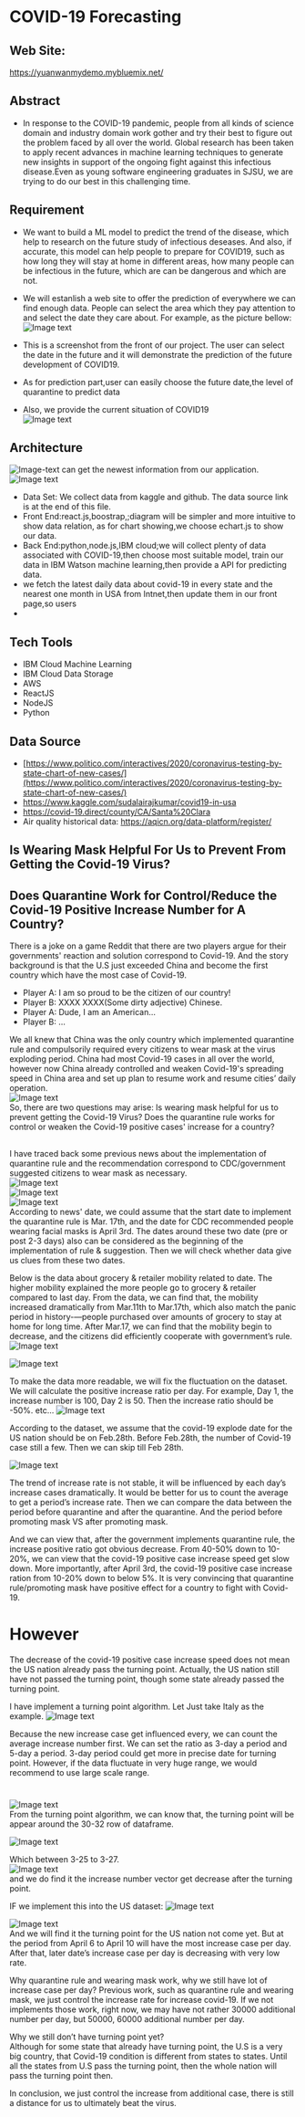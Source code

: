 
# COVID-19 Forecasting
## Web Site:
https://yuanwanmydemo.mybluemix.net/

## Abstract
-	In response to the COVID-19 pandemic, people from all kinds of science domain and industry domain work gother and try their best to figure out the problem faced by all over the world. Global research has been taken to apply recent advances in machine learning techniques to generate new insights in support of the ongoing fight against this infectious disease.Even as young software engineering graduates in SJSU, we are trying to do our best in this challenging time. 

## Requirement
-	 We want to build a ML model to predict the trend of the disease, which help to research on the future study of infectious deseases. And also, if accurate, this model can help people to prepare for COVID19, such as how long they will stay at home in different areas, how many people can be infectious in the future, which are can be dangerous and which are not. 
-	We will estanlish a web site to offer the prediction of everywhere we can find enough data. People can select the area which they pay attention to and select the date they care about. For example, as the picture bellow:
![Image text](https://github.com/SJSUSpring2020-CMPE272/Covid19Proj/blob/master/pics/predict.jpg)
-	This is a screenshot from the front of our project. The user can select the date in the future and it will demonstrate the prediction of the future development of COVID19.
-	As for prediction part,user can easily choose the future date,the level of quarantine to predict data

-   Also, we provide the current situation of COVID19  
![Image text](https://github.com/SJSUSpring2020-CMPE272/Covid19Proj/blob/master/pics/map.jpg)

## Architecture
![Image-text](https://github.com/SJSUSpring2020-CMPE272/Covid19Proj/blob/master/Architecture%20diagram.png)
 can get the newest information from our application.
![Image text](https://github.com/SJSUSpring2020-CMPE272/Covid19Proj/blob/master/pics/architecture.png)
-	Data Set: We collect data from kaggle and github. The data source link is at the end of this file.
-	Front End:react.js,boostrap,;diagram will be simpler and more intuitive to show data relation, as for chart showing,we choose echart.js to show our data.
-	Back End:python,node.js,IBM cloud;we will collect plenty of data associated with COVID-19,then choose most suitable model, train our data in IBM Watson machine learning,then provide a API for predicting data.
-  we fetch the latest daily data about covid-19 in every state and the nearest one month in USA from Intnet,then update them in our front page,so users
-  
## Tech Tools
 - IBM Cloud Machine Learning  
 - IBM Cloud Data Storage
 - AWS
 - ReactJS
 - NodeJS
 - Python

## Data Source
- [https://www.politico.com/interactives/2020/coronavirus-testing-by-state-chart-of-new-cases/](https://www.politico.com/interactives/2020/coronavirus-testing-by-state-chart-of-new-cases/)  
- https://www.kaggle.com/sudalairajkumar/covid19-in-usa  
- https://covid-19.direct/county/CA/Santa%20Clara  
- Air quality historical data: https://aqicn.org/data-platform/register/


## Is Wearing Mask Helpful For Us to Prevent From Getting the Covid-19 Virus? 
## Does Quarantine Work for Control/Reduce the Covid-19 Positive Increase Number for A Country?

There is a joke on a game Reddit that there are two players argue for their governments' reaction and solution correspond to Covid-19. And the story background is that the U.S just exceeded China and become the first country which have the most case of Covid-19. 
* Player A: I am so proud to be the citizen of our country! 
* Player B: XXXX XXXX(Some dirty adjective) Chinese. 
* Player A: Dude, I am an American… 
* Player B: …  

We all knew that China was the only country which implemented quarantine rule and compulsorily required every citizens to wear mask at the virus exploding period. China had most Covid-19 cases in all over the world, however now China already controlled and weaken Covid-19's spreading speed in China area and set up plan to resume work and resume cities’ daily operation.  
![Image text](https://github.com/SJSUSpring2020-CMPE272/Covid19Proj/blob/master/pics_bon/COVIDNations.png)  
So, there are two questions may arise: Is wearing mask helpful for us to prevent getting the Covid-19 Virus?  Does the quarantine rule works for control or weaken the Covid-19 positive cases' increase for a country?  
##
I have traced back some previous news about the implementation of quarantine rule and the recommendation correspond to CDC/government suggested citizens to wear mask as necessary.  
![Image text](https://github.com/SJSUSpring2020-CMPE272/Covid19Proj/blob/master/pics_bon/15days.png)  
![Image text](https://github.com/SJSUSpring2020-CMPE272/Covid19Proj/blob/master/pics_bon/ImportantUpdates.png)  
![Image text](https://github.com/SJSUSpring2020-CMPE272/Covid19Proj/blob/master/pics_bon/searchdate.png)  
According to news' date, we could assume that the start date to implement the quarantine rule is Mar. 17th, and the date for CDC recommended people wearing facial masks is April 3rd. The dates around these two date (pre or post 2-3 days) also can be  considered as the beginning of the implementation of rule & suggestion. Then we will check whether data give us clues from these two dates. 


Below is the data about grocery & retailer mobility related to date. The higher mobility explained the more people go to grocery & retailer compared to last day. From the data, we can find that, the mobility increased dramatically from Mar.11th to Mar.17th, which also match the panic period in history-—people purchased over amounts of grocery to stay at home for long time. After Mar.17, we can find that the mobility begin to decrease, and the citizens did efficiently cooperate with government’s rule.
![Image text](https://github.com/SJSUSpring2020-CMPE272/Covid19Proj/blob/master/pics_bon/retail0.png)  

![Image text](https://github.com/SJSUSpring2020-CMPE272/Covid19Proj/blob/master/pics_bon/retail.png)  



To make the data more readable, we will fix the fluctuation on the dataset. We will calculate the positive increase ratio per day. For example, Day 1, the increase number is 100, Day 2 is 50. Then the increase ratio should be -50%. etc…
![Image text](https://github.com/SJSUSpring2020-CMPE272/Covid19Proj/blob/master/pics_bon/positiveIncrease.png)  

According to the dataset, we assume that the covid-19 explode date for the US nation should be on Feb.28th. Before Feb.28th, the number of Covid-19 case still a few. Then we can skip till Feb 28th.  

![Image text](https://github.com/SJSUSpring2020-CMPE272/Covid19Proj/blob/master/pics_bon/feb28.png) 


The trend of increase rate is not stable, it will be influenced by each day’s increase cases dramatically. It would be better for us to count the average to get a period’s increase rate. Then we can compare the data between the period before quarantine and after the quarantine. And the period before promoting mask VS after promoting mask.  

And we can view that, after the government implements quarantine rule, the increase positive ratio got obvious decrease. From 40-50% down to 10-20%, we can view that the covid-19 positive case increase speed get slow down. 
More importantly, after April 3rd, the covid-19 positive case increase ration from 10-20% down to below 5%. It is very convincing that quarantine rule/promoting mask have positive effect for a country to fight with Covid-19.  

# However
The decrease of the covid-19 positive case increase speed does not mean the US nation already pass the turning point. Actually, the US nation still have not passed the turning point, though some state already passed the turning point. 

I have implement a turning point algorithm. Let Just take Italy as the example.
![Image text](https://github.com/SJSUSpring2020-CMPE272/Covid19Proj/blob/master/pics_bon/Italytp.png)  

Because the new increase case get influenced every, we can count the average increase number first. We can set the ratio as 3-day a period and 5-day a period. 3-day period could get more in precise date for turning point. However, if the data fluctuate in very huge range, we would recommend to use large scale range. 
#
#
![Image text](https://github.com/SJSUSpring2020-CMPE272/Covid19Proj/blob/master/pics_bon/tp.png)  
From the turning point algorithm, we can know that, the turning point will be appear around the 30-32 row of dataframe. 

![Image text](https://github.com/SJSUSpring2020-CMPE272/Covid19Proj/blob/master/pics_bon/USAtp.png)  


Which between 3-25 to 3-27.  
![Image text](https://github.com/SJSUSpring2020-CMPE272/Covid19Proj/blob/master/pics_bon/linechart.png)  
and we do find it the increase number vector get decrease after the turning point. 

IF we implement this into the US dataset:
![Image text](https://github.com/SJSUSpring2020-CMPE272/Covid19Proj/blob/master/pics_bon/USDatasheet.png)  
  

![Image text](https://github.com/SJSUSpring2020-CMPE272/Covid19Proj/blob/master/pics_bon/USntp.png)  
And we will find it the turning point for the US nation not come yet. But at the period from April 6 to April 10 will have the most increase case per day. After that, later date’s increase case per day is decreasing with very low rate.  

Why quarantine rule and wearing mask work, why we still have lot of increase case per day? 
Previous work, such as quarantine rule and wearing mask, we just control the increase rate for increase covid-19. If we not implements those work, right now, we may have not rather 30000 additional number per day, but 50000, 60000 additional number per day.  

Why we still don’t have turning point yet?  
Although for some state that already have turning point, the U.S is a very big country, that Covid-19 condition is different from states to states. Until all the states from U.S pass the turning point, then the whole nation will pass the turning point then.  


In conclusion, we just control the increase from additional case, there is still a distance for us to ultimately beat the virus.  



   
